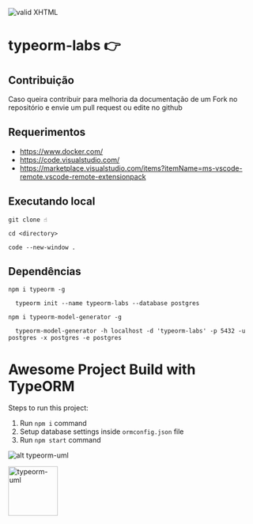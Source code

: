 [checkmark]: https://raw.githubusercontent.com/mozgbrasil/mozgbrasil.github.io/master/assets/images/logos/logo_32_32.png "MOZG"

![valid XHTML][checkmark]

# typeorm-labs 👉️

## Contribuição

Caso queira contribuir para melhoria da documentação de um Fork no repositório e envie um pull request ou edite no github

## Requerimentos

- https://www.docker.com/
- https://code.visualstudio.com/
- https://marketplace.visualstudio.com/items?itemName=ms-vscode-remote.vscode-remote-extensionpack

## Executando local

```
git clone ☝️

cd <directory>

code --new-window .
```

## Dependências

```
npm i typeorm -g

  typeorm init --name typeorm-labs --database postgres

npm i typeorm-model-generator -g

  typeorm-model-generator -h localhost -d 'typeorm-labs' -p 5432 -u postgres -x postgres -e postgres
```

# Awesome Project Build with TypeORM

Steps to run this project:

1. Run `npm i` command
2. Setup database settings inside `ormconfig.json` file
3. Run `npm start` command

![alt typeorm-uml](http://www.plantuml.com/plantuml/png/dLPjRzem4FwUNt5ZqWHIkxQRkWzL6fLsj4CRT69qRvg4dFW0YyH6jbFAIl_xR2SDWKB96ZvWtpttyjXtbvmfJQHEazZpNb4SCewWIHXZ7Jb9S0zeQFyRW5mpFOUQ7mPEun-4mH_k3mNNeDXVF3qwX4Z4GfwE99a7zTpEFx28eBRqFftWl7xNWFiXmvW-W77eEyEJZqHEhaHCaVS43Vmt1XZu1quNm9qDM3WPhZl9FBnkkkU9RM5d16d2DrcsBktFM2P86TcN60b9oowyCQC8IgD4eUTJL9aWGJqMDDz4J4OnUfuMKz02Gg6rI80ouqqpmJrFJHYV4aaIa2BbrCJWAE6u98zDcjOz26aSbnHgJAYOCJw28OaLbZHZmkbCCgsHvxgICeg9Kd3lWNdEIJGPkS0NbXNCnaoZqpIb5BDCg92C92BFBCmXe5nJF7Y6eQiHk54erRaG4xK7gLqFGhk11X2r8h09k9jtqW6Zq3Y1ThVVkchreD1Px5DTVcaGZJ6QY5GFAD5eCVrsf_Mjt-nyXH_j_gVhcxwJmE_hRgl-eL4sbQXJoIiRFXG4SsubLkjyjgPh-YLsqIu-DNlDYxxHVc_sVhMxL_MZmyELz4XgxbfMmqxJC6PgZFG5ny1Ko5UoNHBjuIt3cQ4giqL6zd5JWMu67KIctSsisCpbtV7nwhKGRGjwiyEN41rkAoFVl_mS10LYGn7cY8VLsixBkbJGLSx20ktustOAAuTWngc9vroTNrz_QJMxPQrfNps8nOZn_olS9gKIbKB3W3mkCnRBxQwcVCn1QTFtMwxq_MfrHlObKGLeNZiQdq4kcNJOoDQ9u8PAKgmpBgLzfOvCqCHDfkwisrS6KbPllR5oDdqpcuLCEgY9AKko1peJ399SaYNsH7fVpiFEzys1bY1h5HAr6wZCN4p8JfZBVoVgcJDOWcv9d6ODsVhPXxMMoJfcsJ1LBcR8fDBTAg5jErG2aX6kJxgQcoZHMpV1Qx1OxEylxg5MUatL2emJxi2K_0Y3oMVbHX-xz8i5r8g-D1zBPyYf_IRx1m00 "mouseover typeorm-uml")

<img src="http://www.plantuml.com/plantuml/png/dLPjRzem4FwUNt5ZqWHIkxQRkWzL6fLsj4CRT69qRvg4dFW0YyH6jbFAIl_xR2SDWKB96ZvWtpttyjXtbvmfJQHEazZpNb4SCewWIHXZ7Jb9S0zeQFyRW5mpFOUQ7mPEun-4mH_k3mNNeDXVF3qwX4Z4GfwE99a7zTpEFx28eBRqFftWl7xNWFiXmvW-W77eEyEJZqHEhaHCaVS43Vmt1XZu1quNm9qDM3WPhZl9FBnkkkU9RM5d16d2DrcsBktFM2P86TcN60b9oowyCQC8IgD4eUTJL9aWGJqMDDz4J4OnUfuMKz02Gg6rI80ouqqpmJrFJHYV4aaIa2BbrCJWAE6u98zDcjOz26aSbnHgJAYOCJw28OaLbZHZmkbCCgsHvxgICeg9Kd3lWNdEIJGPkS0NbXNCnaoZqpIb5BDCg92C92BFBCmXe5nJF7Y6eQiHk54erRaG4xK7gLqFGhk11X2r8h09k9jtqW6Zq3Y1ThVVkchreD1Px5DTVcaGZJ6QY5GFAD5eCVrsf_Mjt-nyXH_j_gVhcxwJmE_hRgl-eL4sbQXJoIiRFXG4SsubLkjyjgPh-YLsqIu-DNlDYxxHVc_sVhMxL_MZmyELz4XgxbfMmqxJC6PgZFG5ny1Ko5UoNHBjuIt3cQ4giqL6zd5JWMu67KIctSsisCpbtV7nwhKGRGjwiyEN41rkAoFVl_mS10LYGn7cY8VLsixBkbJGLSx20ktustOAAuTWngc9vroTNrz_QJMxPQrfNps8nOZn_olS9gKIbKB3W3mkCnRBxQwcVCn1QTFtMwxq_MfrHlObKGLeNZiQdq4kcNJOoDQ9u8PAKgmpBgLzfOvCqCHDfkwisrS6KbPllR5oDdqpcuLCEgY9AKko1peJ399SaYNsH7fVpiFEzys1bY1h5HAr6wZCN4p8JfZBVoVgcJDOWcv9d6ODsVhPXxMMoJfcsJ1LBcR8fDBTAg5jErG2aX6kJxgQcoZHMpV1Qx1OxEylxg5MUatL2emJxi2K_0Y3oMVbHX-xz8i5r8g-D1zBPyYf_IRx1m00" alt="typeorm-uml" style="height: 100px; width:100px;"/>
